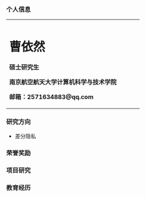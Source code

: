 ### 个人信息
<table border="0">
  <tr>
    <td width="85%">
      <h1>曹依然</h1>
      <p><b>硕士研究生</b></p>
      <p><b>南京航空航天大学计算机科学与技术学院</b></p>
      <p><b>邮箱：2571634883@qq.com</b></p>
    </td>
  </tr>
</table>

### 研究方向
- 差分隐私

### 荣誉奖励

### 项目研究

### 教育经历

